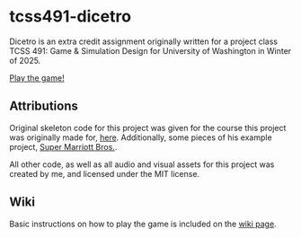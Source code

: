 # tcss491-dicetro

Dicetro is an extra credit assignment originally written for a project class TCSS 491: Game & Simulation Design for University of Washington in Winter of 2025.

[Play the game!](https://westerntoad.github.io/tcss491-dicetro/)

## Attributions

Original skeleton code for this project was given for the course this project was originally made for, [here](https://westerntoad.github.io/tcss491-dicetro/). Additionally, some pieces of his example project, [Super Marriott Bros.](https://github.com/algorithm0r/SuperMarioBros).

All other code, as well as all audio and visual assets for this project was created by me, and licensed under the MIT license.

## Wiki

Basic instructions on how to play the game is included on the [wiki page](https://github.com/westerntoad/tcss491-dicetro/wiki).
